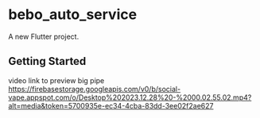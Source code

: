# bebo_auto_service

A new Flutter project.

## Getting Started

video link to preview big pipe
https://firebasestorage.googleapis.com/v0/b/social-vape.appspot.com/o/Desktop%202023.12.28%20-%2000.02.55.02.mp4?alt=media&token=5700935e-ec34-4cba-83dd-3ee02f2ae627
